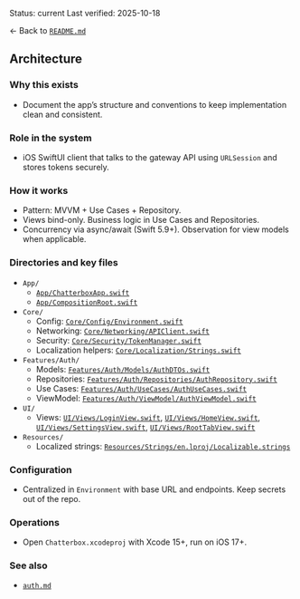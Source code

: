 Status: current
Last verified: 2025-10-18

← Back to [`README.md`](../README.md)

## Architecture

### Why this exists

- Document the app’s structure and conventions to keep implementation clean and consistent.

### Role in the system

- iOS SwiftUI client that talks to the gateway API using `URLSession` and stores tokens securely.

### How it works

- Pattern: MVVM + Use Cases + Repository.
- Views bind-only. Business logic in Use Cases and Repositories.
- Concurrency via async/await (Swift 5.9+). Observation for view models when applicable.

### Directories and key files

- `App/`
  - [`App/ChatterboxApp.swift`](../App/ChatterboxApp.swift)
  - [`App/CompositionRoot.swift`](../App/CompositionRoot.swift)
- `Core/`
  - Config: [`Core/Config/Environment.swift`](../Core/Config/Environment.swift)
  - Networking: [`Core/Networking/APIClient.swift`](../Core/Networking/APIClient.swift)
  - Security: [`Core/Security/TokenManager.swift`](../Core/Security/TokenManager.swift)
  - Localization helpers: [`Core/Localization/Strings.swift`](../Core/Localization/Strings.swift)
- `Features/Auth/`
  - Models: [`Features/Auth/Models/AuthDTOs.swift`](../Features/Auth/Models/AuthDTOs.swift)
  - Repositories: [`Features/Auth/Repositories/AuthRepository.swift`](../Features/Auth/Repositories/AuthRepository.swift)
  - Use Cases: [`Features/Auth/UseCases/AuthUseCases.swift`](../Features/Auth/UseCases/AuthUseCases.swift)
  - ViewModel: [`Features/Auth/ViewModel/AuthViewModel.swift`](../Features/Auth/ViewModel/AuthViewModel.swift)
- `UI/`
  - Views: [`UI/Views/LoginView.swift`](../UI/Views/LoginView.swift), [`UI/Views/HomeView.swift`](../UI/Views/HomeView.swift), [`UI/Views/SettingsView.swift`](../UI/Views/SettingsView.swift), [`UI/Views/RootTabView.swift`](../UI/Views/RootTabView.swift)
- `Resources/`
  - Localized strings: [`Resources/Strings/en.lproj/Localizable.strings`](../Resources/Strings/en.lproj/Localizable.strings)

### Configuration

- Centralized in `Environment` with base URL and endpoints. Keep secrets out of the repo.

### Operations

- Open `Chatterbox.xcodeproj` with Xcode 15+, run on iOS 17+.

### See also

- [`auth.md`](./auth.md)
